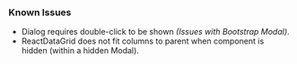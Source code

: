 ### Known Issues
* Dialog requires double-click to be shown *(Issues with Bootstrap Modal)*.
* ReactDataGrid does not fit columns to parent when component is hidden (within a hidden Modal).
